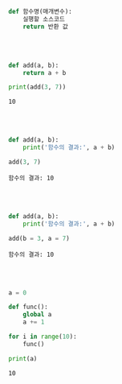 ```python
def 함수명(매개변수):
    실행할 소스코드
    return 반환 값
```
<br/></br>

```python
def add(a, b):
    return a + b

print(add(3, 7))
```
```
10
```
<br/></br>

```python
def add(a, b):
    print('함수의 결과:', a + b)

add(3, 7)
```
```
함수의 결과: 10
```
<br/></br>

```python
def add(a, b):
    print('함수의 결과:', a + b)

add(b = 3, a = 7)
```
```
함수의 결과: 10
```
<br/></br>

```python
a = 0

def func():
    global a
    a += 1

for i in range(10):
    func()

print(a)
```
```
10
```

